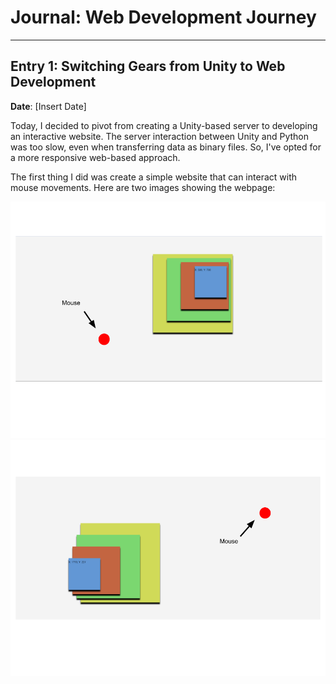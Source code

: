 # Journal: Web Development Journey

---

## Entry 1: Switching Gears from Unity to Web Development

**Date**: [Insert Date]

Today, I decided to pivot from creating a Unity-based server to developing an interactive website. The server interaction between Unity and Python was too slow, even when transferring data as binary files. So, I've opted for a more responsive web-based approach.

The first thing I did was create a simple website that can interact with mouse movements. Here are two images showing the webpage:

![Paralax Site 1](static/image1.png)
![Paralax Site 2](static/image2.png)
